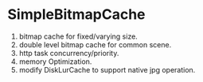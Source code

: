 # SimpleBitmapCache

1. bitmap cache for fixed/varying size.
2. double level bitmap cache for common scene.
3. http task concurrency/priority.
4. memory Optimization.
5. modify DiskLurCache to support native jpg operation.